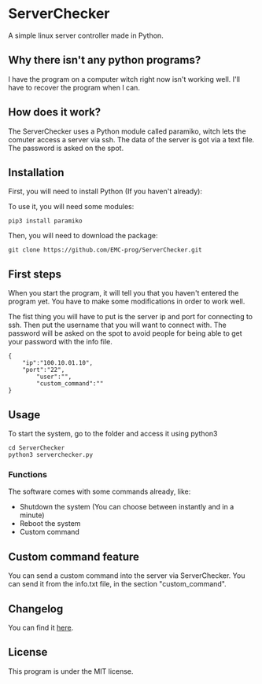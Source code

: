# ServerChecker

A simple linux server controller made in Python.

## Why there isn't any python programs?

I have the program on a computer witch right now isn't working well. I'll have to recover the program when I can.

## How does it work? 

The ServerChecker uses a Python module called paramiko, witch lets the comuter access a server via ssh. The data of the server is got via a text file. The password is asked on the spot.

## Installation

First, you will need to install Python (If you haven't already):


To use it, you will need some modules:

```
pip3 install paramiko
```

Then, you will need to download the package:

```
git clone https://github.com/EMC-prog/ServerChecker.git
```

## First steps

When you start the program, it will tell you that you haven't entered the program yet. You have to make some modifications in order to work well.

The fist thing you will have to put is the server ip and port for connecting to ssh. Then put the username that you will want to connect with. The password will be asked on the spot to avoid people for being able to get your password with the info file.

```
{
	"ip":"100.10.01.10", 
	"port":"22", 
        "user":"", 
        "custom_command":""
}
```



## Usage

To start the system, go to the folder and access it using python3

```
cd ServerChecker
python3 serverchecker.py
```

### Functions

The software comes with some commands already, like:

- Shutdown the system (You can choose between instantly and in a minute)
- Reboot the system
- Custom command

## Custom command feature
You can send a custom command into the server via ServerChecker. You can send it from the info.txt file, in the section "custom_command".

## Changelog
You can find it [here](CHANGELOG.md).



## License

This program is under the MIT license.
